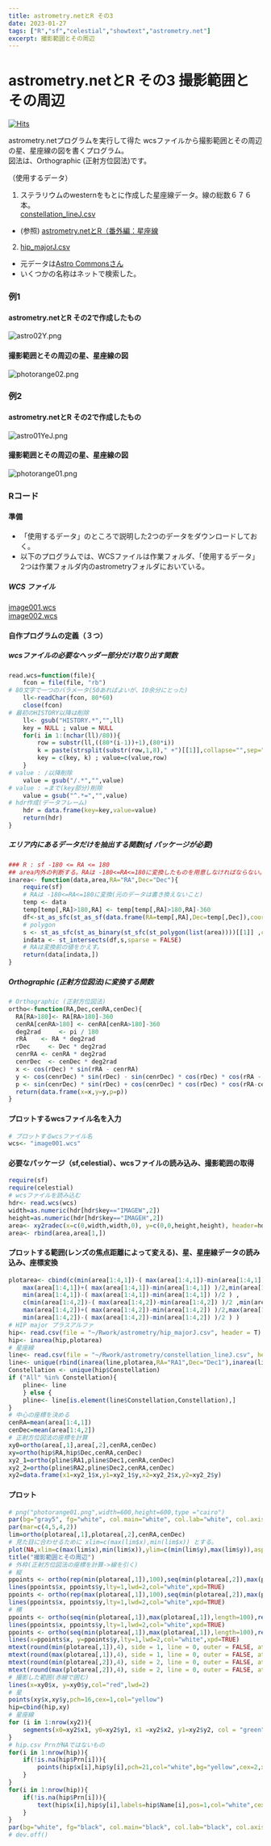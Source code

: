 ```yaml
---
title: astrometry.netとR その3
date: 2023-01-27
tags: ["R","sf","celestial","showtext","astrometry.net"]
excerpt: 撮影範囲とその周辺
---
```


# astrometry.netとR その3 撮影範囲とその周辺

[![Hits](https://hits.seeyoufarm.com/api/count/incr/badge.svg?url=https%3A%2F%2Fgitpress.io%2F%40statrstart%2Fastrometrynet03&count_bg=%2379C83D&title_bg=%23555555&icon=&icon_color=%23E7E7E7&title=hits&edge_flat=false)](https://hits.seeyoufarm.com) 

astrometry.netプログラムを実行して得た wcsファイルから撮影範囲とその周辺の星、星座線の図を書くプログラム。  
図法は、Orthographic (正射方位図法)です。

（使用するデータ）

1. ステラリウムのwesternをもとに作成した星座線データ。線の総数６７６本。  
[constellation_lineJ.csv](https://raw.githubusercontent.com/statrstart/statrstart.github.com/master/source/data/constellation_lineJ.csv)
- (参照) [astrometry.netとR（番外編：星座線](https://gitpress.io/@statrstart/Constellation01)  
2. [hip_majorJ.csv](https://raw.githubusercontent.com/statrstart/statrstart.github.com/master/source/data/hip_majorJ.csv)  
- 元データは[Astro Commonsさん](http://astro.starfree.jp/commons/index.html)
- いくつかの名称はネットで検索した。  

### 例1 

#### astrometry.netとR その2で作成したもの

![astro02Y.png](https://raw.githubusercontent.com/statrstart/statrstart.github.com/master/source/images/astro02Y.png)

#### 撮影範囲とその周辺の星、星座線の図

![photorange02.png](https://raw.githubusercontent.com/statrstart/statrstart.github.com/master/source/images/photorange02.png)

### 例2 

#### astrometry.netとR その2で作成したもの

![astro01YeJ.png](https://raw.githubusercontent.com/statrstart/statrstart.github.com/master/source/images/astro01YeJ.png)

#### 撮影範囲とその周辺の星、星座線の図

![photorange01.png](https://raw.githubusercontent.com/statrstart/statrstart.github.com/master/source/images/photorange01.png)

### Rコード

#### 準備

- 「使用するデータ」のところで説明した2つのデータをダウンロードしておく。
- 以下のプログラムでは、WCSファイルは作業フォルダ、「使用するデータ」2つは作業フォルダ内のastrometryフォルダにおいている。

##### WCS ファイル

[image001.wcs](https://raw.githubusercontent.com/statrstart/statrstart.github.com/master/source/data/image001.wcs)  
[image002.wcs](https://raw.githubusercontent.com/statrstart/statrstart.github.com/master/source/data/image002.wcs)

#### 自作プログラムの定義（３つ）

##### wcsファイルの必要なヘッダー部分だけ取り出す関数

```R
read.wcs=function(file){
	fcon = file(file, "rb")
# 80文字で一つのバラメータ(50あればよいが、10余分にとった)
	ll<-readChar(fcon, 80*60)
	close(fcon)
# 最初のHISTORY以降は削除
	ll<- gsub("HISTORY.*","",ll)
	key = NULL ; value = NULL
	for(i in 1:(nchar(ll)/80)){
		row = substr(ll,((80*(i-1))+1),(80*i))
		k = paste(strsplit(substr(row,1,8)," +")[[1]],collapse="",sep="")
		key = c(key, k) ; value=c(value,row)
	}
# value : /以降削除
	value = gsub("/.*","",value)
# value : =まで(key部分)削除
	value = gsub("^.*=","",value)
# hdr作成(データフレーム)
	hdr = data.frame(key=key,value=value)
	return(hdr)
}
```

##### エリア内にあるデータだけを抽出する関数(sf パッケージが必要)

```R
### R : sf -180 <= RA <= 180
## area内外の判断する。RAは -180<=RA<=180に変換したものを用意しなければならない。
inarea<- function(data,area,RA="RA",Dec="Dec"){
	require(sf)
	# RAは -180<=RA<=180に変換(元のデータは書き換えないこと)
	temp <- data
	temp[temp[,RA]>180,RA] <- temp[temp[,RA]>180,RA]-360
	df<-st_as_sfc(st_as_sf(data.frame(RA=temp[,RA],Dec=temp[,Dec]),coords=c("RA","Dec"),crs=4326))
	# polygon
	s <- st_as_sfc(st_as_binary(st_sfc(st_polygon(list(area))))[[1]] ,crs=4326)
	indata <- st_intersects(df,s,sparse = FALSE)
	# RAは変換前の値をかえす。
	return(data[indata,])
}
```

##### Orthographic (正射方位図法)に変換する関数

```R
# Orthographic (正射方位図法)
ortho<-function(RA,Dec,cenRA,cenDec){
  RA[RA>180]<- RA[RA>180]-360
  cenRA[cenRA>180] <- cenRA[cenRA>180]-360 
  deg2rad     <- pi / 180
  rRA    <- RA * deg2rad
  rDec     <- Dec * deg2rad
  cenrRA <- cenRA * deg2rad
  cenrDec  <- cenDec * deg2rad
  x <- cos(rDec) * sin(rRA - cenrRA)
  y <- cos(cenrDec) * sin(rDec) - sin(cenrDec) * cos(rDec) * cos(rRA - cenrRA)
  p <- sin(cenrDec) * sin(rDec) + cos(cenrDec) * cos(rDec) * cos(rRA-cenrRA) > 0
  return(data.frame(x=x,y=y,p=p))
}
```

#### プロットするwcsファイル名を入力

```R
# プロットするwcsファイル名
wcs<- "image001.wcs"
```

#### 必要なパッケージ（sf,celestial）、wcsファイルの読み込み、撮影範囲の取得

```R
require(sf)
require(celestial)
# wcsファイルを読み込む
hdr<- read.wcs(wcs)
width=as.numeric(hdr[hdr$key=="IMAGEW",2])
height=as.numeric(hdr[hdr$key=="IMAGEH",2])
area<- xy2radec(x=c(0,width,width,0), y=c(0,0,height,height), header=hdr)
area<- rbind(area,area[1,])
```

#### プロットする範囲(レンズの焦点距離によって変える)、星、星座線データの読み込み、座標変換

```R
plotarea<- cbind(c(min(area[1:4,1])-( max(area[1:4,1])-min(area[1:4,1]) )/2,max(area[1:4,1])+( max(area[1:4,1])-min(area[1:4,1]) )/2,
	max(area[1:4,1])+( max(area[1:4,1])-min(area[1:4,1]) )/2,min(area[1:4,1])-( max(area[1:4,1])-min(area[1:4,1]) )/2 ,
	min(area[1:4,1])-( max(area[1:4,1])-min(area[1:4,1]) )/2 ) ,
	c(min(area[1:4,2])-( max(area[1:4,2])-min(area[1:4,2]) )/2 ,min(area[1:4,2])-( max(area[1:4,2])-min(area[1:4,2]) )/2,
	max(area[1:4,2])+( max(area[1:4,2])-min(area[1:4,2]) )/2,max(area[1:4,2])+( max(area[1:4,2])-min(area[1:4,2]) )/2,
	min(area[1:4,2])-( max(area[1:4,2])-min(area[1:4,2]) )/2 ) )
# HIP major プラスアルファ
hip<- read.csv(file = "~/Rwork/astrometry/hip_majorJ.csv", header = T)
hip<- inarea(hip,plotarea)
# 星座線
line<- read.csv(file = "~/Rwork/astrometry/constellation_lineJ.csv", header = T)
line<- unique(rbind(inarea(line,plotarea,RA="RA1",Dec="Dec1"),inarea(line,plotarea,RA="RA2",Dec="Dec2")))
Constellation <- unique(hip$Constellation)
if ("All" %in% Constellation){
	pline<- line
	} else {
	pline<- line[is.element(line$Constellation,Constellation),]
}
# 中心の座標を決める
cenRA=mean(area[1:4,1])
cenDec=mean(area[1:4,2])
# 正射方位図法の座標を計算
xy0=ortho(area[,1],area[,2],cenRA,cenDec)
xy=ortho(hip$RA,hip$Dec,cenRA,cenDec)
xy2_1=ortho(pline$RA1,pline$Dec1,cenRA,cenDec)
xy2_2=ortho(pline$RA2,pline$Dec2,cenRA,cenDec)
xy2=data.frame(x1=xy2_1$x,y1=xy2_1$y,x2=xy2_2$x,y2=xy2_2$y)
```


#### プロット

```R
# png("photorange01.png",width=600,height=600,type ="cairo")
par(bg="gray5", fg="white", col.main="white", col.lab="white", col.axis="white")
par(mar=c(4,5,4,2))
lim=ortho(plotarea[,1],plotarea[,2],cenRA,cenDec)
# 見た目に合わせるために xlim=c(max(lim$x),min(lim$x)) とする。
plot(NA,xlim=c(max(lim$x),min(lim$x)),ylim=c(min(lim$y),max(lim$y)),asp=1,las=1,bty="n",xlab="",ylab="",xaxt="n",yaxt="n")
title("撮影範囲とその周辺")
# 外枠(正射方位図法の座標を計算->線を引く)
# 縦
ppoints <- ortho(rep(min(plotarea[,1]),100),seq(min(plotarea[,2]),max(plotarea[,2]),length=100),cenRA,cenDec )
lines(ppoints$x, ppoints$y,lty=1,lwd=2,col="white",xpd=TRUE)
ppoints <- ortho(rep(max(plotarea[,1]),100),seq(min(plotarea[,2]),max(plotarea[,2]),length=100),cenRA,cenDec )
lines(ppoints$x, ppoints$y,lty=1,lwd=2,col="white",xpd=TRUE)
# 横
ppoints <- ortho(seq(min(plotarea[,1]),max(plotarea[,1]),length=100),rep(min(plotarea[,2]),100),cenRA,cenDec )
lines(ppoints$x, ppoints$y,lty=1,lwd=2,col="white",xpd=TRUE)
ppoints <- ortho(seq(min(plotarea[,1]),max(plotarea[,1]),length=100),rep(max(plotarea[,2]),100),cenRA,cenDec )
lines(x=ppoints$x, y=ppoints$y,lty=1,lwd=2,col="white",xpd=TRUE)
mtext(round(min(plotarea[,1]),4), side = 1, line = 0, outer = FALSE, at =min(lim$x))
mtext(round(max(plotarea[,1]),4), side = 1, line = 0, outer = FALSE, at =max(lim$x))
mtext(round(min(plotarea[,2]),4), side = 2, line = 0, outer = FALSE, at =min(lim$y),las=1)
mtext(round(max(plotarea[,2]),4), side = 2, line = 0, outer = FALSE, at =max(lim$y),las=1)
# 撮影した範囲(赤線で囲む)
lines(x=xy0$x, y=xy0$y,col="red",lwd=2)
# 星
points(xy$x,xy$y,pch=16,cex=1,col="yellow")
hip=cbind(hip,xy)
# 星座線
for (i in 1:nrow(xy2)){
	segments(x0=xy2$x1, y0=xy2$y1, x1 =xy2$x2, y1=xy2$y2, col = "green",lwd=1)
}
# hip.csv PrnがNAではないもの
for(i in 1:nrow(hip)){
	if(!is.na(hip$Prn[i])){
		points(hip$x[i],hip$y[i],pch=21,col="white",bg="yellow",cex=2,xpd=TRUE)
	}
}
for(i in 1:nrow(hip)){
	if(!is.na(hip$Prn[i])){
		text(hip$x[i],hip$y[i],labels=hip$Name[i],pos=1,col="white",cex=1,xpd=TRUE)
	}
}
par(bg="white", fg="black", col.main="black", col.lab="black", col.axis="black")
# dev.off()
```

